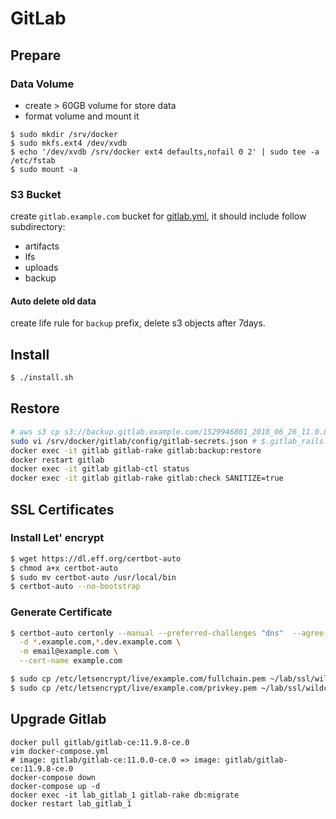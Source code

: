 # GitLab

## Prepare

### Data Volume

- create > 60GB volume for store data
- format volume and mount it

```shell
$ sudo mkdir /srv/docker
$ sudo mkfs.ext4 /dev/xvdb
$ echo '/dev/xvdb /srv/docker ext4 defaults,nofail 0 2' | sudo tee -a /etc/fstab
$ sudo mount -a
```

### S3 Bucket

create `gitlab.example.com` bucket for [gitlab.yml](gitlab.yml), it should include follow subdirectory:
- artifacts
- lfs
- uploads
- backup

#### Auto delete old data
create life rule for `backup` prefix, delete s3 objects after 7days.


## Install

```sh
$ ./install.sh
```

## Restore

```sh
# aws s3 cp s3://backup.gitlab.example.com/1529946801_2018_06_26_11.0.0_gitlab_backup.tar --region cn-northwest-1 /srv/docker/gitlab/data/backups
sudo vi /srv/docker/gitlab/config/gitlab-secrets.json # $.gitlab_rails.*_key_base
docker exec -it gitlab gitlab-rake gitlab:backup:restore
docker restart gitlab
docker exec -it gitlab gitlab-ctl status
docker exec -it gitlab gitlab-rake gitlab:check SANITIZE=true
```

## SSL Certificates

### Install Let' encrypt

```sh
$ wget https://dl.eff.org/certbot-auto
$ chmod a+x certbot-auto
$ sudo mv certbot-auto /usr/local/bin
$ certbot-auto --no-bootstrap
```

### Generate Certificate

```sh
$ certbot-auto certonly --manual --preferred-challenges "dns"  --agree-tos --no-bootstrap \
  -d *.example.com,*.dev.example.com \
  -m email@example.com \
  --cert-name example.com

$ sudo cp /etc/letsencrypt/live/example.com/fullchain.pem ~/lab/ssl/wildcard.example.com.crt
$ sudo cp /etc/letsencrypt/live/example.com/privkey.pem ~/lab/ssl/wildcard.example.com.key
```

## Upgrade Gitlab

```shell
docker pull gitlab/gitlab-ce:11.9.8-ce.0
vim docker-compose.yml
# image: gitlab/gitlab-ce:11.0.0-ce.0 => image: gitlab/gitlab-ce:11.9.8-ce.0
docker-compose down
docker-compose up -d
docker exec -it lab_gitlab_1 gitlab-rake db:migrate
docker restart lab_gitlab_1
```